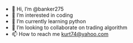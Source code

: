 - 👋 Hi, I’m @banker275
- 👀 I’m interested in coding 
- 🌱 I’m currently learning python
- 💞️ I’m looking to collaborate on trading algorithm
- 📫 How to reach me kurt74@yahoo.com

<!---
banker275/banker275 is a ✨ special ✨ repository because its `README.md` (this file) appears on your GitHub profile.
You can click the Preview link to take a look at your changes.
--->
